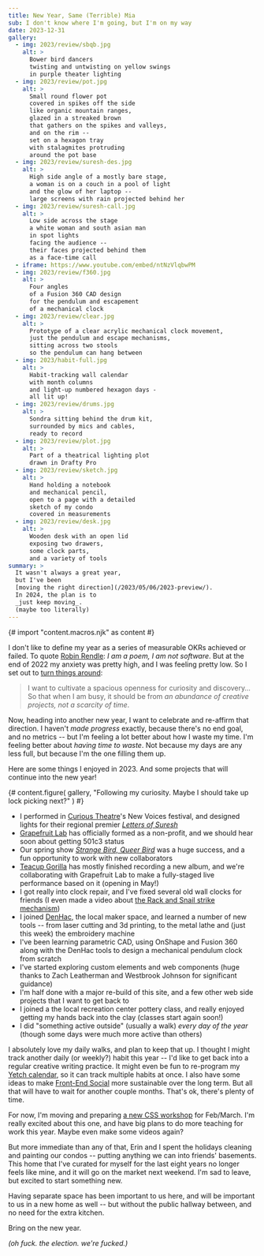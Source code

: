 ```yaml
---
title: New Year, Same (Terrible) Mia
sub: I don't know where I'm going, but I'm on my way
date: 2023-12-31
gallery:
  - img: 2023/review/sbqb.jpg
    alt: >
      Bower bird dancers
      twisting and untwisting on yellow swings
      in purple theater lighting
  - img: 2023/review/pot.jpg
    alt: >
      Small round flower pot
      covered in spikes off the side
      like organic mountain ranges,
      glazed in a streaked brown
      that gathers on the spikes and valleys,
      and on the rim --
      set on a hexagon tray
      with stalagmites protruding
      around the pot base
  - img: 2023/review/suresh-des.jpg
    alt: >
      High side angle of a mostly bare stage,
      a woman is on a couch in a pool of light
      and the glow of her laptop --
      large screens with rain projected behind her
  - img: 2023/review/suresh-call.jpg
    alt: >
      Low side across the stage
      a white woman and south asian man
      in spot lights
      facing the audience --
      their faces projected behind them
      as a face-time call
  - iframe: https://www.youtube.com/embed/ntNzVlqbwPM
  - img: 2023/review/f360.jpg
    alt: >
      Four angles
      of a Fusion 360 CAD design
      for the pendulum and escapement
      of a mechanical clock
  - img: 2023/review/clear.jpg
    alt: >
      Prototype of a clear acrylic mechanical clock movement,
      just the pendulum and escape mechanisms,
      sitting across two stools
      so the pendulum can hang between
  - img: 2023/habit-full.jpg
    alt: >
      Habit-tracking wall calendar
      with month columns
      and light-up numbered hexagon days -
      all lit up!
  - img: 2023/review/drums.jpg
    alt: >
      Sondra sitting behind the drum kit,
      surrounded by mics and cables,
      ready to record
  - img: 2023/review/plot.jpg
    alt: >
      Part of a theatrical lighting plot
      drawn in Drafty Pro
  - img: 2023/review/sketch.jpg
    alt: >
      Hand holding a notebook
      and mechanical pencil,
      open to a page with a detailed
      sketch of my condo
      covered in measurements
  - img: 2023/review/desk.jpg
    alt: >
      Wooden desk with an open lid
      exposing two drawers,
      some clock parts,
      and a variety of tools
summary: >
  It wasn't always a great year,
  but I've been
  [moving the right direction](/2023/05/06/2023-preview/).
  In 2024, the plan is to
  _just keep moving_.
  (maybe too literally)
---
```

{# import "content.macros.njk" as content #}

I don't like to define my year
as a series of measurable OKRs
achieved or failed.
To quote [Robin Rendle](https://robinrendle.com/notes/i-am-a-poem-i-am-not-software/):
_I am a poem, I am not software_.
But at the end of 2022
my anxiety was pretty high,
and I was feeling pretty low.
So I set out to
[turn things around](/2023/05/06/2023-preview/):

> I want to cultivate a spacious openness
> for curiosity and discovery…
> So that when I am busy,
> it should be from
> _an abundance of creative projects,
> not a scarcity of time_.

Now, heading into another new year,
I want to celebrate and re-affirm that direction.
I haven't _made progress_ exactly,
because there's no end goal,
and no metrics --
but I'm feeling a lot better
about how I waste my time.
I'm feeling better about
_having time to waste_.
Not because my days are any less full,
but because I'm the one filling them up.

Here are some things I enjoyed in 2023.
And some projects that will continue
into the new year!

{# content.figure(
  gallery,
  "Following my curiosity. Maybe I should take up lock picking next?"
) #}

- I performed in [Curious Theatre](https://www.curioustheatre.org/)'s
  New Voices festival,
  and designed lights for
  their regional premier
  [_Letters of Suresh_](https://www.curioustheatre.org/event/lettersofsuresh/)
- [Grapefruit Lab](https://grapefruitlab.com)
  has officially formed as a non-profit,
  and we should hear soon about getting 501c3 status
- Our spring show
  [_Strange Bird, Queer Bird_](https://grapefruitlab.com/shows/queer-bird/)
  was a huge success,
  and a fun opportunity to work with new collaborators
- [Teacup Gorilla](https://teacupgorilla.com)
  has mostly finished recording a new album,
  and we're collaborating with Grapefruit Lab
  to make a fully-staged live performance
  based on it (opening in May!)
- I got really into clock repair,
  and I've fixed several old wall clocks
  for friends
  (I even made a video about
  [the Rack and Snail strike mechanism](https://www.youtube.com/watch?v=ntNzVlqbwPM&t=198s))
- I joined [DenHac](https://denhac.org/),
  the local maker space,
  and learned a number of new tools --
  from laser cutting and 3d printing,
  to the metal lathe and
  (just this week)
  the embroidery machine
- I've been learning parametric CAD,
  using OnShape and Fusion 360
  along with the DenHac tools
  to design a mechanical pendulum clock
  from scratch
- I've started exploring
  custom elements and web components
  (huge thanks to Zach Leatherman
  and Westbrook Johnson for significant guidance)
- I'm half done with a major re-build of this site,
  and a few other web side projects
  that I want to get back to
- I joined a the local recreation center
  pottery class,
  and really enjoyed getting my hands
  back into the clay
  (classes start again soon!)
- I did "something active outside"
  (usually a walk) _every day of the year_
  (though some days were much more active than others)

I absolutely love my daily walks,
and plan to keep that up.
I thought I might track another daily
(or weekly?) habit this year --
I'd like to get back into
a regular creative writing practice.
It might even be fun to re-program
my [Yetch calendar](https://yetch.store/products/every-day-goal-calendar),
so it can track multiple habits at once.
I also have some ideas to make
[Front-End Social](https://front-end.social/)
more sustainable
over the long term.
But all that will have to wait
for another couple months.
That's ok,
there's plenty of time.

For now, I'm moving
and preparing
[a new CSS workshop](https://smashingconf.com/online-workshops/workshops/modern-css-miriam-suzanne/) for Feb/March.
I'm really excited about this one,
and have big plans
to do more teaching for work this year.
Maybe even make some videos again?

But more immediate
than any of that,
Erin and I spent the holidays
cleaning and painting our condos --
putting anything we can into
friends' basements.
This home that I've curated for myself
for the last eight years
no longer feels like mine,
and it will go on the market next weekend.
I'm sad to leave,
but excited to start something new.

Having separate space
has been important to us here,
and will be important to us
in a new home as well --
but without the public hallway between,
and no need for the extra kitchen.

Bring on the new year.

_(oh fuck. the election. we're fucked.)_
